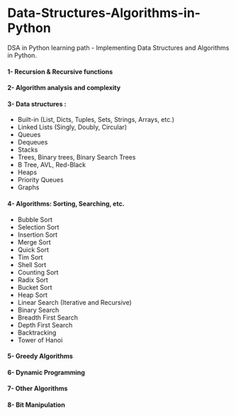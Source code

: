 # Data-Structures-Algorithms-in-Python

DSA in Python learning path - Implementing Data Structures and Algorithms in Python.

#### 1- Recursion & Recursive functions

#### 2- Algorithm analysis and complexity

#### 3- Data structures :
 - Built-in (List, Dicts, Tuples, Sets, Strings, Arrays, etc.)
 - Linked Lists (Singly, Doubly, Circular)
 - Queues
 - Dequeues
 - Stacks
 - Trees, Binary trees, Binary Search Trees
 - B Tree, AVL, Red-Black
 - Heaps
 - Priority Queues
 - Graphs

#### 4- Algorithms: Sorting, Searching, etc.
 - Bubble Sort
 - Selection Sort
 - Insertion Sort
 - Merge Sort
 - Quick Sort
 - Tim Sort
 - Shell Sort
 - Counting Sort
 - Radix Sort
 - Bucket Sort
 - Heap Sort
 - Linear Search (Iterative and Recursive)
 - Binary Search 
 - Breadth First Search
 - Depth First Search
 - Backtracking
 - Tower of Hanoi
 
#### 5- Greedy Algorithms

#### 6- Dynamic Programming

#### 7- Other Algorithms

#### 8- Bit Manipulation

